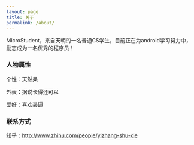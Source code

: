 ```yaml
---
layout: page
title: 关于
permalink: /about/
---
```


MicroStudent，来自天朝的一名普通CS学生，目前正在为android学习努力中，励志成为一名优秀的程序员！

### 人物属性

个性：天然呆

外表：据说长得还可以

爱好：喜欢装逼

### 联系方式

知乎：http://www.zhihu.com/people/yizhang-shu-xie
